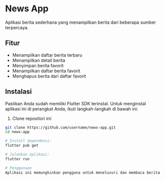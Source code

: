 # News App

Aplikasi berita sederhana yang menampilkan berita dari beberapa sumber terpercaya.

## Fitur

- Menampilkan daftar berita terbaru
- Menampilkan detail berita
- Menyimpan berita favorit
- Menampilkan daftar berita favorit
- Menghapus berita dari daftar favorit

## Instalasi

Pastikan Anda sudah memiliki Flutter SDK terinstal. Untuk menginstal aplikasi ini di perangkat Anda, ikuti langkah-langkah di bawah ini:

1. Clone repositori ini:

```bash
git clone https://github.com/username/news-app.git
cd news-app

# Install dependensi:
flutter pub get

# Jalankan aplikasi:
flutter run

# Penggunaan
Aplikasi ini memungkinkan pengguna untuk menelusuri dan membaca berita dari beberapa sumber berita populer. Pengguna juga dapat menyimpan berita favorit mereka untuk dibaca nanti.
